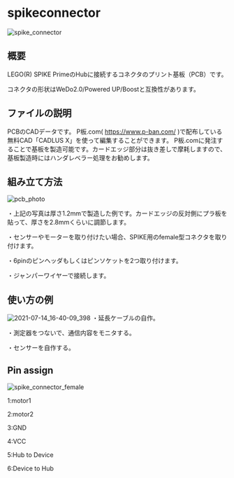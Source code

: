 # spikeconnector
![spike_connector](https://user-images.githubusercontent.com/5597377/125667515-099c3969-b7d1-4cc6-96f6-db369cd490be.png)

## 概要
LEGO(R) SPIKE PrimeのHubに接続するコネクタのプリント基板（PCB）です。

コネクタの形状はWeDo2.0/Powered UP/Boostと互換性があります。

## ファイルの説明
PCBのCADデータです。
P板.com( https://www.p-ban.com/ )で配布している無料CAD「CADLUS X」を使って編集することができます。
P板.comに発注することで基板を製造可能です。カードエッジ部分は抜き差しで摩耗しますので、基板製造時にはハンダレベラー処理をお勧めします。

## 組み立て方法
![pcb_photo](https://user-images.githubusercontent.com/5597377/125736662-b56891c7-aa2d-4d15-8239-ef3be248ee64.jpg)

・上記の写真は厚さ1.2mmで製造した例です。カードエッジの反対側にプラ板を貼って、厚さを2.8mmくらいに調節します。

・センサーやモーターを取り付けたい場合、SPIKE用のfemale型コネクタを取り付けます。

・6pinのピンヘッダもしくはピンソケットを2つ取り付けます。

・ジャンパーワイヤーで接続します。

## 使い方の例
![2021-07-14_16-40-09_398](https://user-images.githubusercontent.com/5597377/125670871-a2a5b117-0fb5-45a1-8732-45153e1c2b46.jpg)
・延長ケーブルの自作。

・測定器をつないで、通信内容をモニタする。

・センサーを自作する。

## Pin assign 

![spike_connector_female](https://user-images.githubusercontent.com/5597377/126178875-03f07174-6b53-44fc-aa23-5410b7e76123.jpg)

1:motor1

2:motor2

3:GND

4:VCC

5:Hub to Device

6:Device to Hub
